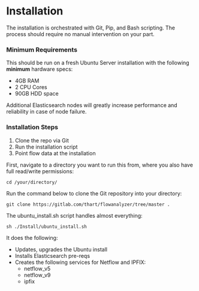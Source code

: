 # Installation

The installation is orchestrated with Git, Pip, and Bash scripting. The process should require no manual intervention on your part.

### Minimum Requirements

This should be run on a fresh Ubuntu Server installation with the following **minimum** hardware specs:

- 4GB RAM
- 2 CPU Cores
- 90GB HDD space

Additional Elasticsearch nodes will greatly increase performance and reliability in case of node failure.

### Installation Steps

1. Clone the repo via Git
2. Run the installation script
3. Point flow data at the installation

First, navigate to a directory you want to run this from, where you also have full read/write permissions:

```
cd /your/directory/
```

Run the command below to clone the Git repository into your directory:

```
git clone https://gitlab.com/thart/flowanalyzer/tree/master .
```

The ubuntu_install.sh script handles almost everything:

```
sh ./Install/ubuntu_install.sh
```

It does the following:

- Updates, upgrades the Ubuntu install
- Installs Elasticsearch pre-reqs
- Creates the following services for Netflow and IPFIX:
  - netflow_v5
  - netflow_v9
  - ipfix